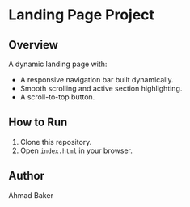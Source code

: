 # Landing Page Project

## Overview
A dynamic landing page with:
- A responsive navigation bar built dynamically.
- Smooth scrolling and active section highlighting.
- A scroll-to-top button.

## How to Run
1. Clone this repository.
2. Open `index.html` in your browser.

## Author
Ahmad Baker